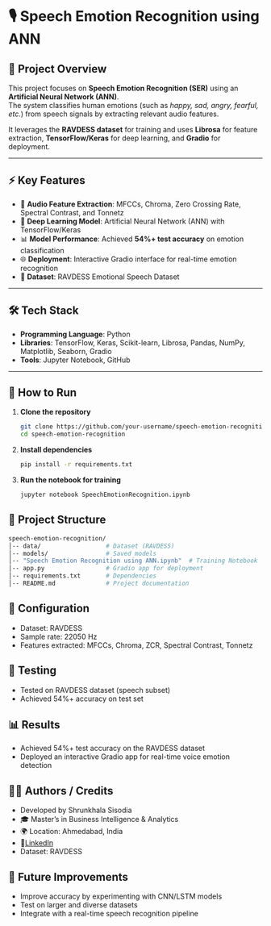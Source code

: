 # 🎙️ Speech Emotion Recognition using ANN  

## 📌 Project Overview  
This project focuses on **Speech Emotion Recognition (SER)** using an **Artificial Neural Network (ANN)**.  
The system classifies human emotions (such as *happy, sad, angry, fearful, etc.*) from speech signals by extracting relevant audio features.  

It leverages the **RAVDESS dataset** for training and uses **Librosa** for feature extraction, **TensorFlow/Keras** for deep learning, and **Gradio** for deployment.  

---

## ⚡ Key Features  
- 🎵 **Audio Feature Extraction**: MFCCs, Chroma, Zero Crossing Rate, Spectral Contrast, and Tonnetz  
- 🧠 **Deep Learning Model**: Artificial Neural Network (ANN) with TensorFlow/Keras  
- 📊 **Model Performance**: Achieved **54%+ test accuracy** on emotion classification  
- 🌐 **Deployment**: Interactive Gradio interface for real-time emotion recognition  
- 📂 **Dataset**: RAVDESS Emotional Speech Dataset  

---

## 🛠️ Tech Stack  
- **Programming Language**: Python  
- **Libraries**: TensorFlow, Keras, Scikit-learn, Librosa, Pandas, NumPy, Matplotlib, Seaborn, Gradio  
- **Tools**: Jupyter Notebook, GitHub  

---

## 🚀 How to Run  

1. **Clone the repository**  
   ```bash
   git clone https://github.com/your-username/speech-emotion-recognition.git
   cd speech-emotion-recognition

2. **Install dependencies** 
     ```bash
     pip install -r requirements.txt

3. **Run the notebook for training** 
     ```bash
     jupyter notebook SpeechEmotionRecognition.ipynb


## 📂 Project Structure
 ```graphql
speech-emotion-recognition/
│-- data/                  # Dataset (RAVDESS)
│-- models/                # Saved models
│-- "Speech Emotion Recognition using ANN.ipynb"  # Training Notebook
│-- app.py                 # Gradio app for deployment
│-- requirements.txt       # Dependencies
│-- README.md              # Project documentation
 ```

## 🔧 Configuration

- Dataset: RAVDESS
- Sample rate: 22050 Hz
- Features extracted: MFCCs, Chroma, ZCR, Spectral Contrast, Tonnetz

## 🧪 Testing

- Tested on RAVDESS dataset (speech subset)
- Achieved 54%+ accuracy on test set

## 📊 Results

- Achieved 54%+ test accuracy on the RAVDESS dataset
- Deployed an interactive Gradio app for real-time voice emotion detection

## 👨‍💻 Authors / Credits

- Developed by Shrunkhala Sisodia
- 🎓 Master’s in Business Intelligence & Analytics
- 🌍 Location: Ahmedabad, India
- 🔗[LinkedIn](https://www.linkedin.com/in/shrunkhalasandeepsisodia/)
- Dataset: RAVDESS

## 📌 Future Improvements

- Improve accuracy by experimenting with CNN/LSTM models
- Test on larger and diverse datasets
- Integrate with a real-time speech recognition pipeline 

